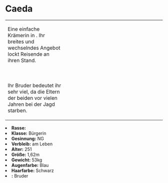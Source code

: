 # Caeda

<primary-label ref="npc"/>

<secondary-label ref="faergria"/>

<secondary-label ref="farodris"/>

<secondary-label ref="farone"/>

<table>
<tr><td>
<p>
Eine einfache Krämerin in <a href="Teryvnat.md"></a>. Ihr breites und wechselndes Angebot lockt
Reisende an ihren Stand.
<br></br><br></br>
Ihr Bruder <a href="Elkazel.md"></a> bedeutet ihr sehr viel, da die Eltern der beiden vor vielen Jahren bei der Jagd
starben.
</p>

</td><td width="300">
<!-- Edit here -->
<img src="caeda.png" alt="" />
</td></tr>
</table>

<procedure title="Allgemeine Informationen">
<list columns="2">
<li><b>Rasse:</b> <a href="Folks.md" anchor="elfen"></a></li>
<li><b>Klasse:</b> Bürgerin</li>
<li><b>Gesinnung:</b> NG</li>
<li><b>Verbleib:</b> am Leben</li>
</list>
</procedure>

<procedure title="Aussehen">
<list columns="3">
<li><b>Alter:</b> 251</li>
<li><b>Größe:</b> 1,62m</li>
<li><b>Gewicht:</b> 53kg</li>
<li><b>Augenfarbe:</b> Blau</li>
<li><b>Haarfarbe:</b> Schwarz</li>
<!-- <li><b>Maße:</b> 80/70-58-81</li> -->
</list>
</procedure>

<procedure title="Beziehungen">
<list columns="2">
<li><b><a href="Elkazel.md"></a>:</b> Bruder</li>
</list>
</procedure>

<!--
## Notizen

- **Ziele:** 
- **Geheimnisse:** 
-->